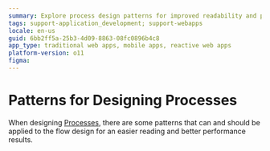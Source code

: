 ```yaml
---
summary: Explore process design patterns for improved readability and performance in OutSystems 11 (O11).
tags: support-application_development; support-webapps
locale: en-us
guid: 6bb2ff5a-25b3-4d09-8863-08fc0896b4c8
app_type: traditional web apps, mobile apps, reactive web apps
platform-version: o11
figma:
---
```


# Patterns for Designing Processes

When designing [Processes](../process.md), there are some patterns that can and should be applied to the flow design for an easier reading and better performance results.